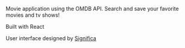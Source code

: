 Movie application using the OMDB API.
Search and save your favorite movies and tv shows!

Built with React

User interface designed by [Significa](https://significa.pt/) 
